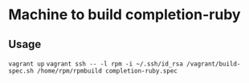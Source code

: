 Machine to build completion-ruby
========


Usage
-------
`vagrant up`
`vagrant ssh -- -l rpm -i ~/.ssh/id_rsa /vagrant/build-spec.sh /home/rpm/rpmbuild completion-ruby.spec`
